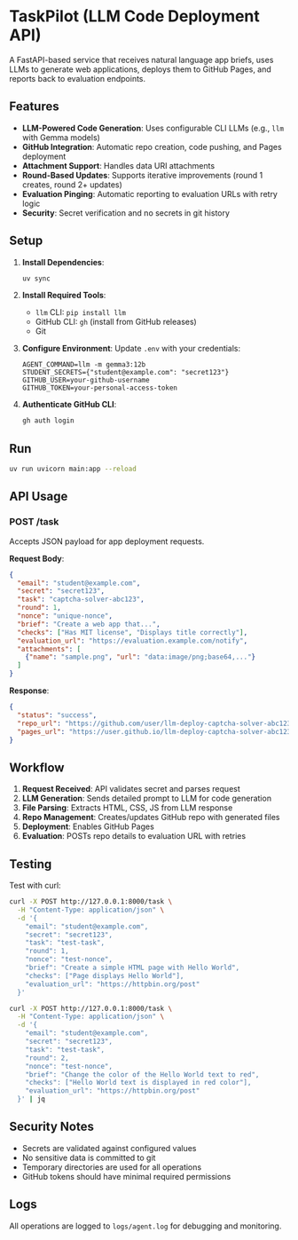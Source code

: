 # TaskPilot (LLM Code Deployment API)

A FastAPI-based service that receives natural language app briefs, uses LLMs to generate web applications, deploys them to GitHub Pages, and reports back to evaluation endpoints.

## Features
- **LLM-Powered Code Generation**: Uses configurable CLI LLMs (e.g., `llm` with Gemma models)
- **GitHub Integration**: Automatic repo creation, code pushing, and Pages deployment
- **Attachment Support**: Handles data URI attachments
- **Round-Based Updates**: Supports iterative improvements (round 1 creates, round 2+ updates)
- **Evaluation Pinging**: Automatic reporting to evaluation URLs with retry logic
- **Security**: Secret verification and no secrets in git history

## Setup

1. **Install Dependencies**:
   ```bash
   uv sync
   ```

2. **Install Required Tools**:
   - `llm` CLI: `pip install llm`
   - GitHub CLI: `gh` (install from GitHub releases)
   - Git

3. **Configure Environment**:
   Update `.env` with your credentials:
   ```
   AGENT_COMMAND=llm -m gemma3:12b
   STUDENT_SECRETS={"student@example.com": "secret123"}
   GITHUB_USER=your-github-username
   GITHUB_TOKEN=your-personal-access-token
   ```

4. **Authenticate GitHub CLI**:
   ```bash
   gh auth login
   ```

## Run

```bash
uv run uvicorn main:app --reload
```

## API Usage

### POST /task
Accepts JSON payload for app deployment requests.

**Request Body**:
```json
{
  "email": "student@example.com",
  "secret": "secret123",
  "task": "captcha-solver-abc123",
  "round": 1,
  "nonce": "unique-nonce",
  "brief": "Create a web app that...",
  "checks": ["Has MIT license", "Displays title correctly"],
  "evaluation_url": "https://evaluation.example.com/notify",
  "attachments": [
    {"name": "sample.png", "url": "data:image/png;base64,..."}
  ]
}
```

**Response**:
```json
{
  "status": "success",
  "repo_url": "https://github.com/user/llm-deploy-captcha-solver-abc123",
  "pages_url": "https://user.github.io/llm-deploy-captcha-solver-abc123/"
}
```

## Workflow

1. **Request Received**: API validates secret and parses request
2. **LLM Generation**: Sends detailed prompt to LLM for code generation
3. **File Parsing**: Extracts HTML, CSS, JS from LLM response
4. **Repo Management**: Creates/updates GitHub repo with generated files
5. **Deployment**: Enables GitHub Pages
6. **Evaluation**: POSTs repo details to evaluation URL with retries

## Testing

Test with curl:
```bash
curl -X POST http://127.0.0.1:8000/task \
  -H "Content-Type: application/json" \
  -d '{
    "email": "student@example.com",
    "secret": "secret123",
    "task": "test-task",
    "round": 1,
    "nonce": "test-nonce",
    "brief": "Create a simple HTML page with Hello World",
    "checks": ["Page displays Hello World"],
    "evaluation_url": "https://httpbin.org/post"
  }'
```


```bash
curl -X POST http://127.0.0.1:8000/task \
  -H "Content-Type: application/json" \
  -d '{
    "email": "student@example.com",
    "secret": "secret123",
    "task": "test-task",
    "round": 2,
    "nonce": "test-nonce",
    "brief": "Change the color of the Hello World text to red",
    "checks": ["Hello World text is displayed in red color"],
    "evaluation_url": "https://httpbin.org/post"
  }' | jq
```

## Security Notes
- Secrets are validated against configured values
- No sensitive data is committed to git
- Temporary directories are used for all operations
- GitHub tokens should have minimal required permissions

## Logs
All operations are logged to `logs/agent.log` for debugging and monitoring.
